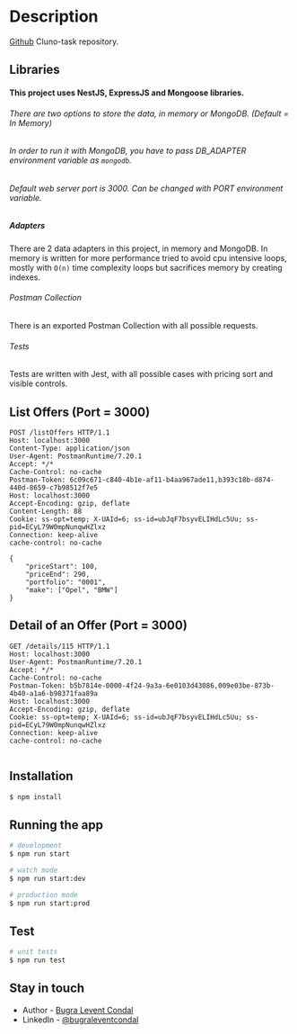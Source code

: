 # Description

[Github](https://github.com/bugralevent/cluno-task) Cluno-task repository.
## Libraries
#### This project uses NestJS, ExpressJS and Mongoose libraries.
###### There are two options to store the data, in memory or MongoDB. (Default = In Memory)
###### In order to run it with MongoDB, you have to pass DB_ADAPTER environment variable as `mongodb`.
###### Default web server port is 3000. Can be changed with PORT environment variable.
##### Adapters
There are 2 data adapters in this project, in memory and MongoDB. In memory is written for more performance tried to avoid cpu intensive loops, mostly with `O(n)` time complexity loops but sacrifices memory by creating indexes.
###### Postman Collection
There is an exported Postman Collection with all possible requests.
###### Tests
Tests are written with Jest, with all possible cases with pricing sort and visible controls.

## List Offers (Port = 3000)

```
POST /listOffers HTTP/1.1
Host: localhost:3000
Content-Type: application/json
User-Agent: PostmanRuntime/7.20.1
Accept: */*
Cache-Control: no-cache
Postman-Token: 6c09c671-c840-4b1e-af11-b4aa967ade11,b393c18b-d874-440d-8659-c7b98512f7e5
Host: localhost:3000
Accept-Encoding: gzip, deflate
Content-Length: 88
Cookie: ss-opt=temp; X-UAId=6; ss-id=ubJqF7bsyvELIHdLc5Uu; ss-pid=ECyL79W0mpNunqwHZlxz
Connection: keep-alive
cache-control: no-cache

{
	"priceStart": 100,
	"priceEnd": 290,
	"portfolio": "0001",
	"make": ["Opel", "BMW"]
}
```

## Detail of an Offer (Port = 3000)
```
GET /details/115 HTTP/1.1
Host: localhost:3000
User-Agent: PostmanRuntime/7.20.1
Accept: */*
Cache-Control: no-cache
Postman-Token: b5b7814e-0000-4f24-9a3a-6e0103d43086,009e03be-873b-4b40-a1a6-b98371faa89a
Host: localhost:3000
Accept-Encoding: gzip, deflate
Cookie: ss-opt=temp; X-UAId=6; ss-id=ubJqF7bsyvELIHdLc5Uu; ss-pid=ECyL79W0mpNunqwHZlxz
Connection: keep-alive
cache-control: no-cache


```


## Installation

```bash
$ npm install
```

## Running the app

```bash
# development
$ npm run start

# watch mode
$ npm run start:dev

# production mode
$ npm run start:prod
```

## Test

```bash
# unit tests
$ npm run test 
```


## Stay in touch

- Author - [Bugra Levent Condal](https://github.com/bugralevent)
- LinkedIn - [@bugraleventcondal](https://www.linkedin.com/in/bugraleventcondal/)